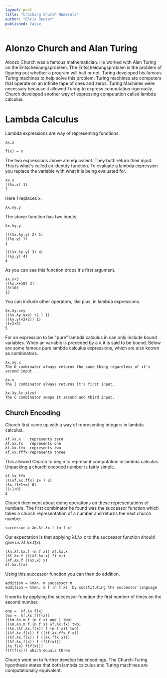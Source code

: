 ```yaml
---
layout: post
title: "Cracking Church Numerals"
author: "Chris Reuter"
published: false
--- 
```


# Alonzo Church and Alan Turing

Alonzo Church was a famous mathematician. He worked with Alan Turing on the Entscheidungsproblem. The Entscheidungsproblem is the problem of figuring out whether a program will halt or not. Turing developed his famous Turing machines to help solve this problem. Turing machines are computers that operate on an infinite tape of ones and zeros. Turing Machines were necessary because it allowed Turing to express computation rigorously. Church developed another way of expressing computation called lambda calculus.

# Lambda Calculus

Lambda expressions are way of representing functions.

    λx.x

    f(x) = x

The two expressions above are equivalent. They both return their input. This is what's called an identity function. To evaluate a lambda expression you replace the variable with what it is being evaluated for.

    λx.x
    ((λx.x) 1)
    1

Here 1 replaces x. 

    λx.λy.y

The above function has two inputs. 

    λx.λy.y

    (((λx.λy.y) 2) 1)
    ((λy.y) 1)
    1
    
    (((λx.λy.y) 3) 4)
    ((λy.y) 4)
    4

As you can see this function drops it's first argument.

    λx.x+3
    ((λx.x+10) 3)
    (3+10)
    13

You can include other operators, like plus, in lambda expressions. 

    λx.λy.xxy
    ((λx.λy.yxx) +2 ) 1)
    ((λy.y(+2+2)) 1)
    (1+2+2)
    5

For an expression to be "pure" lambda calculus in can only include bound variables. When an variable is preceded by a λ it is said to be bound. Below are some famous pure lambda calculus expressions, which are also known as combinators.
    
    λx.λy.x
    The K combinator always returns the same thing regardless of it's second input.

    λx.x
    The I combinator always returns it's first input.
   
    λx.λy.λz.x(zy)
    The C combinator swaps it second and third input.

    
## Church Encoding

Church first came up with a way of representing integers in lambda calculus.

    λf.λx.x    represents zero
    λf.λx.fx   represents one
    λf.λx.ffx  represents two
    λf.λx.fffx represents three

This allowed Church to begin to represent computation in lambda calculus. Unpacking a church encoded number is fairly simple.

    λf.λx.ffx
    (((λf.λx.ffx) 1+ ) 0)
    (λx.(1+1+x) 0)
    (1+1+0)
    2

Church then went about doing operations on these representations of numbers. The first combinator he found was the successor function which takes a church representation of a number and returns the next church number.

    successor = λn.λf.λx.f (n f x)
  
Our expectation is that applying λf.λx.x to the successor function should give us λf.λx.f(x).

    (λn.λf.λx.f (n f x)) λf.λx.x
    (λf.λx.f (((λf.λx.x) f) x))
    (λf.λx.f ((λx.x) x)
    λf.λx.f(x)
    
Using this successor function you can then do addition.

    addition = λmλn. n successor m
    addition = λmλn. m f (n f x)  by substituting the successor language

It works by applying the successor function the first number of times on the second number. 

    one =  λf.λx.f(x)
    two =  λf.λx.f(f(x))
    ((λm.λn.m f (n f x) one ) two)
    ((λm.λn.m f (n f x) λf.λx.fx) two)
    ((λn.(λf.λx.f(x)) f (n f x)) two)
    ((λf.λx.f(x)) f ((λf.λx.ffx f x))
    ((λf.λx.f(x)) f ((λx.ffx x)))
    ((λf.λx.f(x)) f (f(f(x)))
    (λx.f(x) f(f(x)))
    f(f(f(x))) which equals three

Church went on to further develop his encodings. The Church-Turing hypothesis states that both lambda calculus and Turing machines are computationally equivalent.
